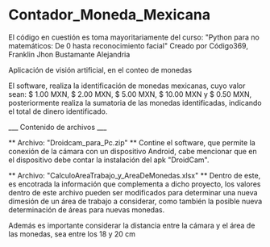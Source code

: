 # Contador_Moneda_Mexicana

El código en cuestión es toma mayoritariamente del curso:
"Python para no matemáticos: De 0 hasta reconocimiento facial"
Creado por Código369, Franklin Jhon Bustamante Alejandria

Aplicación de visión artificial, en el conteo de monedas

El software, realiza la identificación de monedas mexicanas, cuyo valor sean:
$ 1.00 MXN, $ 2.00 MXN, $ 5.00 MXN, $ 10.00 MXN y $ 0.50 MXN, posteriormente realiza la sumatoria
de las monedas identificadas, indicando el total de dinero identificado.

___ Contenido de archivos ___

** Archivo: "Droidcam_para_Pc.zip" **
Contine el software, que permite la conexión de la cámara con un dispositivo Android, 
cabe mencionar que en el dispositivo debe contar la instalación del apk "DroidCam".

** Archivo: "CalculoAreaTrabajo_y_AreaDeMonedas.xlsx" ** 
Dentro de este, es encotrada la información que complementa a dicho proyecto, 
los valores dentro de este archivo pueden ser modificados para determinar una
nueva dimesión de un área de trabajo a considerar, como también
la posible nueva determinación de áreas para nuevas monedas.


Además es importante considerar la distancia entre la cámara y el área de las monedas,
sea entre los 18 y 20 cm

